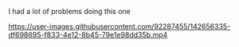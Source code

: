 I had a lot of problems doing this one


https://user-images.githubusercontent.com/92287455/142656335-df698695-f833-4e12-8b45-79e1e98dd35b.mp4


